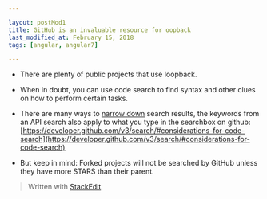 ```yaml
---  

layout: postMod1
title: GitHub is an invaluable resource for oopback
last_modified_at: February 15, 2018
tags: [angular, angular7]  

--- 
```


-   There are plenty of public projects that use loopback.
    

-   When in doubt, you can use code search to find syntax and other clues on how to perform certain tasks.
    
-   There are many ways to [narrow down](https://help.github.com/articles/searching-code/) search results, the keywords from an API search also apply to what you type in the searchbox on github: [https://developer.github.com/v3/search/#considerations-for-code-search](https://developer.github.com/v3/search/#considerations-for-code-search)
    
-   But keep in mind: Forked projects will not be searched by GitHub unless they have more STARS than their parent.


> Written with [StackEdit](https://stackedit.io/).
<!--stackedit_data:
eyJoaXN0b3J5IjpbOTY2ODk0MjMyXX0=
-->